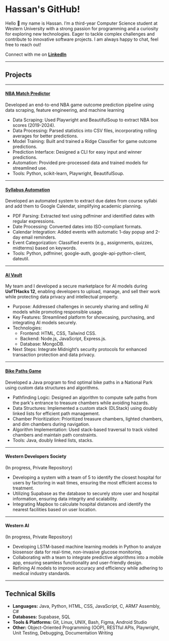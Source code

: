 # Hassan's GitHub!

Hello 👋 my name is Hassan. I’m a third-year Computer Science student at Western University with a strong passion for programming and a curiosity for exploring new technologies. Eager to tackle complex challenges and contribute to innovative software projects. I am always happy to chat, feel free to reach out!

Connect with me on **[LinkedIn](www.linkedin.com/in/hzeesha)**

---

## Projects
---

#### [NBA Match Predictor](https://github.com/hzeesha/NBAmatchPredictor) 

Developed an end-to-end NBA game outcome prediction pipeline using data scraping, feature engineering, and machine learning
*  Data Scraping: Used Playwright and BeautifulSoup to extract NBA box scores (2019-2024).
*  Data Processing: Parsed statistics into CSV files, incorporating rolling averages for better predictions.
*  Model Training: Built and trained a Ridge Classifier for game outcome predictions.
*  Prediction Interface: Designed a CLI for easy input and winner predictions.
*  Automation: Provided pre-processed data and trained models for streamlined use.
*  Tools: Python, scikit-learn, Playwright, BeautifulSoup.
---
#### [Syllabus Automation](https://github.com/hzeesha/syllabus-automation) 

Developed an automated system to extract due dates from course syllabi and add them to Google Calendar, simplifying academic planning.
* PDF Parsing: Extracted text using pdfminer and identified dates with regular expressions.
* Date Processing: Converted dates into ISO-compliant formats.
* Calendar Integration: Added events with automatic 1-day popup and 2-day email reminders.
* Event Categorization: Classified events (e.g., assignments, quizzes, midterms) based on keywords.
* Tools: Python, pdfminer, google-auth, google-api-python-client, dateutil.
---
#### [AI Vault](https://dorahacks.io/buidl/21659/)

My team and I developed a secure marketplace for AI models during **UofTHacks 12**, enabling developers to upload, manage, and sell their work while protecting data privacy and intellectual property.
* Purpose: Addressed challenges in securely sharing and selling AI models while promoting responsible usage.
* Key Features: Streamlined platform for showcasing, purchasing, and integrating AI models securely.
* Technologies:
  - Frontend: HTML, CSS, Tailwind CSS.
  - Backend: Node.js, JavaScript, Express.js.
  - Database: MongoDB.
* Next Steps: Integrate Midnight’s security protocols for enhanced transaction protection and data privacy.
---
#### [Bike Paths Game](https://github.com/hzeesha/Bike-Paths-Game)

Developed a Java program to find optimal bike paths in a National Park using custom data structures and algorithms.
* Pathfinding Logic: Designed an algorithm to compute safe paths from the park's entrance to treasure chambers while avoiding hazards.
* Data Structures: Implemented a custom stack (DLStack) using doubly linked lists for efficient path management.
* Chamber Prioritization: Prioritized treasure chambers, lighted chambers, and dim chambers during navigation.
* Algorithm Implementation: Used stack-based traversal to track visited chambers and maintain path constraints.
* Tools: Java, doubly linked lists, stacks.
---
#### Western Developers Society

(In progress, Private Repository)

* Developing a system with a team of 5 to identify the closest hospital for users by factoring in wait times, ensuring the most efficient access to treatment.
* Utilizing Supabase as the database to securely store user and hospital information, ensuring data integrity and scalability.
* Integrating Mapbox to calculate hospital distances and identify the nearest facilities based on user location.
---
#### Western AI

(In progress, Private Repository)

* Developing LSTM-based machine learning models in Python to analyze biosensor data for real-time, non-invasive glucose monitoring.
* Collaborating with a team to integrate predictive algorithms into a mobile app, ensuring seamless functionality and user-friendly design.
* Refining AI models to improve accuracy and efficiency while adhering to medical industry standards.
---

## Technical Skills

* **Languages:** Java, Python, HTML, CSS, JavaScript, C, ARM7 Assembly, C#
* **Databases:** Supabase, SQL
* **Tools & Platforms:** Git, Linux, UNIX, Bash, Figma, Android Studio
* **Other:** Object-Oriented Programming (OOP), RESTful APIs, Playwright, Unit Testing, Debugging, Documentation Writing
